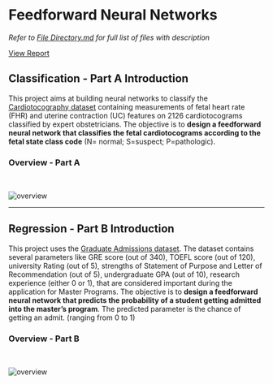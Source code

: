 # Feedforward Neural Networks
*Refer to [File Directory.md](https://github.com/Todayisagreatday/CZ4042-Neural-Nets/blob/main/Neural%20Networks/NN_Assignment/File%20Directory.md) for full list of files with description*

[View Report](https://github.com/Todayisagreatday/CZ4042-Neural-Nets/blob/main/Neural%20Networks/NN_Assignment/5.%20Report%20and%20Diagrams/NN%20Assignment%20Report.pdf)
## Classification - Part A Introduction
This project aims at building neural networks to classify the [Cardiotocography dataset](https://archive.ics.uci.edu/ml/datasets/Cardiotocography) containing measurements of fetal heart rate (FHR) and uterine contraction (UC) features on 2126 cardiotocograms classified by expert obstetricians. The objective is to **design a feedforward neural network that classifies the fetal cardiotocograms according to the fetal state class code** (N= normal; S=suspect; P=pathologic).

### Overview - Part A
<br>

![overview](https://i.imgur.com/2G9nIWr.jpg)

---
## Regression - Part B Introduction

This project uses the [Graduate Admissions dataset](https://www.kaggle.com/mohansacharya/graduate-admissions). The dataset contains several parameters like GRE score (out of 340), TOEFL score (out of 120), university Rating (out of 5), strengths of
Statement of Purpose and Letter of Recommendation (out of 5), undergraduate GPA (out of 10), research experience (either 0 or 1), that are considered important during the application for Master Programs. The objective is to **design a feedforward neural network that predicts the probability of a student
getting admitted into the master’s program**. The predicted parameter is the chance of getting an admit. (ranging from 0 to 1)

### Overview - Part B

<br>

![overview](https://i.imgur.com/MVKo8iV.jpg)
